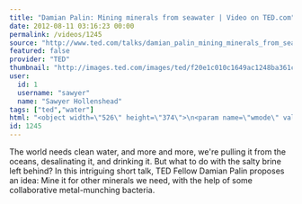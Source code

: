 ```yaml
---
title: "Damian Palin: Mining minerals from seawater | Video on TED.com"
date: 2012-08-11 03:16:23 00:00
permalink: /videos/1245
source: "http://www.ted.com/talks/damian_palin_mining_minerals_from_seawater.html"
featured: false
provider: "TED"
thumbnail: "http://images.ted.com/images/ted/f20e1c010c1649ac1248ba361ce6b2614633666c_389x292.jpg"
user:
  id: 1
  username: "sawyer"
  name: "Sawyer Hollenshead"
tags: ["ted","water"]
html: "<object width=\"526\" height=\"374\">\n<param name=\"wmode\" value=\"transparent\"><param name=\"movie\" value=\"http://video.ted.com/assets/player/swf/EmbedPlayer.swf\"><param name=\"allowFullScreen\" value=\"true\"><param name=\"allowScriptAccess\" value=\"always\"><param name=\"wmode\" value=\"transparent\"><param name=\"bgColor\" value=\"#ffffff\"><param name=\"flashvars\" value=\"vu=http://video.ted.com/talk/stream/2012U/Blank/DamianPalin_2012U-320k.mp4&amp;su=http://images.ted.com/images/ted/tedindex/embed-posters/DamianPalin_2012U-embed.jpg&amp;vw=512&amp;vh=288&amp;ap=0&amp;ti=1470&amp;lang=en&amp;introDuration=15330&amp;adDuration=4000&amp;postAdDuration=830&amp;adKeys=talk=damian_palin_mining_minerals_from_seawater;year=2012;theme=talks_from_ted_fellows;theme=tales_of_invention;event=TED2012;tag=mining;tag=science;tag=technology;tag=water;&amp;preAdTag=tconf.ted/embed;tile=1;sz=512x288;\"><embed src=\"http://video.ted.com/assets/player/swf/EmbedPlayer.swf\" pluginspace=\"http://www.macromedia.com/go/getflashplayer\" type=\"application/x-shockwave-flash\" wmode=\"transparent\" bgcolor=\"#ffffff\" width=\"526\" height=\"374\" allowfullscreen=\"true\" allowscriptaccess=\"always\" flashvars=\"vu=http://video.ted.com/talk/stream/2012U/Blank/DamianPalin_2012U-320k.mp4&amp;su=http://images.ted.com/images/ted/tedindex/embed-posters/DamianPalin_2012U-embed.jpg&amp;vw=512&amp;vh=288&amp;ap=0&amp;ti=1470&amp;lang=en&amp;introDuration=15330&amp;adDuration=4000&amp;postAdDuration=830&amp;adKeys=talk=damian_palin_mining_minerals_from_seawater;year=2012;theme=talks_from_ted_fellows;theme=tales_of_invention;event=TED2012;tag=mining;tag=science;tag=technology;tag=water;&amp;preAdTag=tconf.ted/embed;tile=1;sz=512x288;\"></embed></object>"
id: 1245
---
```


The world needs clean water, and more and more, we're pulling it from the oceans, desalinating it, and drinking it. But what to do with the salty brine left behind? In this intriguing short talk, TED Fellow Damian Palin proposes an idea: Mine it for other minerals we need, with the help of some collaborative metal-munching bacteria.